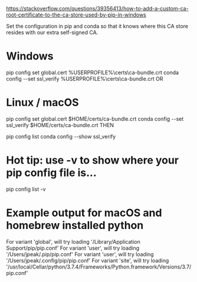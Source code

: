 https://stackoverflow.com/questions/39356413/how-to-add-a-custom-ca-root-certificate-to-the-ca-store-used-by-pip-in-windows

Set the configuration in pip and conda so that it knows where this CA store resides with our extra self-signed CA.

# Windows
pip config set global.cert %USERPROFILE%\certs\ca-bundle.crt
conda config --set ssl_verify %USERPROFILE%\certs\ca-bundle.crt
OR

# Linux / macOS
pip config set global.cert $HOME/certs/ca-bundle.crt
conda config --set ssl_verify $HOME/certs/ca-bundle.crt
THEN

pip config list
conda config --show ssl_verify

# Hot tip: use -v to show where your pip config file is...
pip config list -v
# Example output for macOS and homebrew installed python
For variant 'global', will try loading '/Library/Application Support/pip/pip.conf'
For variant 'user', will try loading '/Users/jpeak/.pip/pip.conf'
For variant 'user', will try loading '/Users/jpeak/.config/pip/pip.conf'
For variant 'site', will try loading '/usr/local/Cellar/python/3.7.4/Frameworks/Python.framework/Versions/3.7/pip.conf'